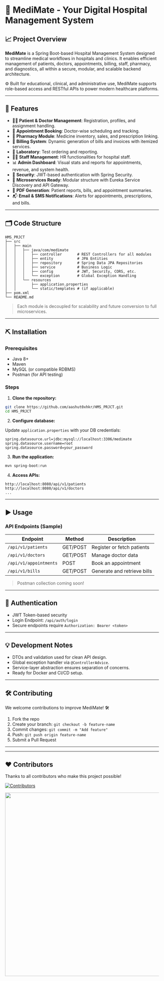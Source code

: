 
# 🏥 MediMate - Your Digital Hospital Management System

## 📈 Project Overview

**MediMate** is a Spring Boot-based Hospital Management System designed to streamline medical workflows in hospitals and clinics. It enables efficient management of patients, doctors, appointments, billing, staff, pharmacy, and diagnostics, all within a secure, modular, and scalable backend architecture.

⚙️ Built for educational, clinical, and administrative use, MediMate supports role-based access and RESTful APIs to power modern healthcare platforms.

---

## 🔧 Features

- 🧑‍⚕️ **Patient & Doctor Management**: Registration, profiles, and assignment handling.
- 📅 **Appointment Booking**: Doctor-wise scheduling and tracking.
- 💊 **Pharmacy Module**: Medicine inventory, sales, and prescription linking.
- 🧾 **Billing System**: Dynamic generation of bills and invoices with itemized services.
- 🧪 **Laboratory**: Test ordering and reporting.
- 🧑‍💼 **Staff Management**: HR functionalities for hospital staff.
- 📊 **Admin Dashboard**: Visual stats and reports for appointments, revenue, and system health.
- 🔐 **Security**: JWT-based authentication with Spring Security.
- 🧰 **Microservices Ready**: Modular structure with Eureka Service Discovery and API Gateway.
- 📑 **PDF Generation**: Patient reports, bills, and appointment summaries.
- 📬 **Email & SMS Notifications**: Alerts for appointments, prescriptions, and bills.

---

## 🗂 Code Structure

```
HMS_PRJCT
├── src
│   ├── main
│   │   ├── java/com/medimate
│   │   │   ├── controller       # REST Controllers for all modules
│   │   │   ├── entity           # JPA Entities
│   │   │   ├── repository       # Spring Data JPA Repositories
│   │   │   ├── service          # Business Logic
│   │   │   ├── config           # JWT, Security, CORS, etc.
│   │   │   └── exception        # Global Exception Handling
│   │   └── resources
│   │       ├── application.properties
│   │       └── static/templates # (if applicable)
├── pom.xml
└── README.md
```

> Each module is decoupled for scalability and future conversion to full microservices.

---

## ⛏ Installation

### Prerequisites

- Java 8+
- Maven
- MySQL (or compatible RDBMS)
- Postman (for API testing)

### Steps

1. **Clone the repository:**

```bash
git clone https://github.com/aashut0xhkr/HMS_PRJCT.git
cd HMS_PRJCT
```

2. **Configure database:**

Update `application.properties` with your DB credentials:

```properties
spring.datasource.url=jdbc:mysql://localhost:3306/medimate
spring.datasource.username=root
spring.datasource.password=your_password
```

3. **Run the application:**

```bash
mvn spring-boot:run
```

4. **Access APIs:**

```
http://localhost:8080/api/v1/patients
http://localhost:8080/api/v1/doctors
...
```

---

## ▶️ Usage

### API Endpoints (Sample)

| Endpoint | Method | Description |
|---------|--------|-------------|
| `/api/v1/patients` | GET/POST | Register or fetch patients |
| `/api/v1/doctors` | GET/POST | Manage doctor data |
| `/api/v1/appointments` | POST | Book an appointment |
| `/api/v1/bills` | GET/POST | Generate and retrieve bills |

> Postman collection coming soon!

---

## 🔐 Authentication

- JWT Token-based security
- Login Endpoint: `/api/auth/login`
- Secure endpoints require `Authorization: Bearer <token>`

---

## 💡 Development Notes

- DTOs and validation used for clean API design.
- Global exception handler via `@ControllerAdvice`.
- Service-layer abstraction ensures separation of concerns.
- Ready for Docker and CI/CD setup.

---

## 🛠️ Contributing

We welcome contributions to improve MediMate! 🛠️

1. Fork the repo
2. Create your branch: `git checkout -b feature-name`
3. Commit changes: `git commit -m "Add feature"`
4. Push: `git push origin feature-name`
5. Submit a Pull Request

---

---

## ❤️ Contributors

Thanks to all contributors who make this project possible!

[![Contributors](https://contrib.rocks/image?repo=aashut0xhkr/HMS_PRJCT)](https://github.com/aashut0xhkr/HMS_PRJCT/graphs/contributors)

<p align="center">
  <img src="https://user-images.githubusercontent.com/74038190/212284100-561aa473-3905-4a80-b561-0d28506553ee.gif" width="600">
</p>
